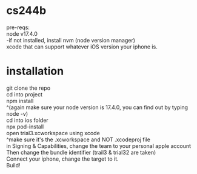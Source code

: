 # cs244b

pre-reqs:\
node v17.4.0\
-if not installed, install nvm (node version manager)\
xcode that can support whatever iOS version your iphone is.

# installation
git clone the repo\
cd into project\
npm install\
^(again make sure your node version is 17.4.0, you can find out by typing node -v)\
cd into ios folder\
npx pod-install\
open trial3.xcworkspace using xcode\
^make sure it's the .xcworkspace and NOT .xcodeproj file\
in Signing & Capabilities, change the team to your personal apple account\
Then change the bundle identifier (trail3 & trial32 are taken)\
Connect your iphone, change the target to it.\
Build!
